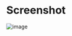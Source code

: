 # Screenshot


![image](https://github.com/user-attachments/assets/f79239a1-3afb-4872-a7c3-8837f86c286e)

